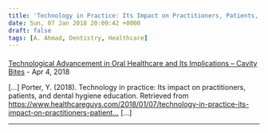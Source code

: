 ```yaml
---
title: 'Technology in Practice: Its Impact on Practitioners, Patients, and Dental Hygiene Education'
date: Sun, 07 Jan 2018 20:09:42 +0000
draft: false
tags: [A. Ahmad, Dentistry, Healthcare]
---
```



#### 
[Technological Advancement in Oral Healthcare and Its Implications &#8211; Cavity Bites](https://cavitybites.wordpress.com/2018/04/05/technological-advancement-in-oral-healthcare-and-its-implications/ "") - <time datetime="2018-04-05 09:14:06">Apr 4, 2018</time>

\[…\] Porter, Y. (2018). Technology in practice: Its impact on practitioners, patients, and dental hygiene education. Retrieved from https://www.healthcareguys.com/2018/01/07/technology-in-practice-its-impact-on-practitioners-patient… \[…\]
<hr />
